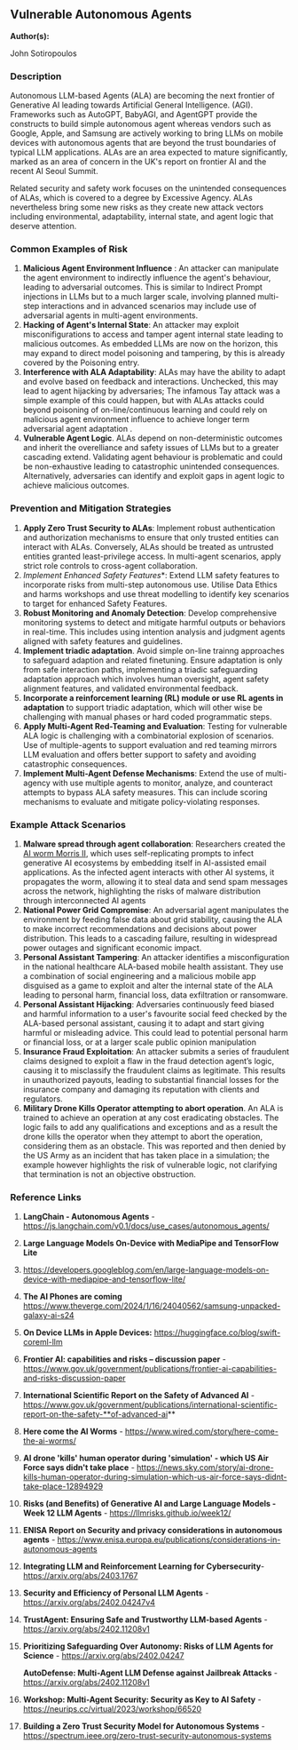 

## Vulnerable Autonomous Agents

**Author(s):**

John Sotiropoulos

### Description

Autonomous LLM-based Agents (ALA) are becoming the next frontier of Generative AI leading towards Artificial General Intelligence. (AGI). Frameworks such as AutoGPT, BabyAGI,  and AgentGPT provide the constructs to build simple autonomous agent whereas vendors such as Google, Apple, and Samsung are actively working to bring LLMs on mobile devices with autonomous agents that are beyond the trust boundaries of typical LLM applications. ALAs are an area expected to mature significantly, marked as an area of concern in the UK's report on frontier AI and  the recent AI Seoul Summit.

Related security and safety  work focuses on the unintended consequences of ALAs, which is  covered to a degree by Excessive Agency. ALAs nevertheless bring some new risks as they create new attack vectors including environmental, adaptability, internal state, and agent logic that deserve attention.        

### Common Examples of Risk

1.  **Malicious Agent Environment Influence** : An attacker can manipulate the agent environment to indirectly influence the agent's behaviour, leading to adversarial outcomes. This is similar to Indirect Prompt injections in LLMs but to a much larger scale, involving planned multi-step interactions and in  advanced scenarios  may include use of adversarial agents in multi-agent environments. 
2. **Hacking of Agent's  Internal State**: An attacker may exploit misconifigurations to access and tamper agent internal state leading to malicious outcomes.   As  embedded LLMs are now on the horizon, this may expand to direct  model poisoning and tampering,  by this is already covered by the Poisoning entry. 
3. **Interference with ALA Adaptability**: ALAs may have the ability to adapt and evolve based on feedback and interactions. Unchecked, this may lead to agent hijacking by adversaries; The infamous Tay attack  was a simple example of this could happen, but with ALAs attacks could beyond poisoning of on-line/continuous learning and could rely on malicious agent environment influence to achieve longer term adversarial agent adaptation .    
4. **Vulnerable Agent Logic**.  ALAs depend on non-deterministic outcomes and inherit the overelliance and safety issues of LLMs but to a greater cascading extend. Validating agent behaviour is problematic and could be non-exhaustive leading to catastrophic unintended consequences.   Alternatively, adversaries can identify and exploit gaps in agent logic to achieve malicious outcomes.

### Prevention and Mitigation Strategies

1. **Apply Zero Trust Security to ALAs**:  Implement robust authentication and authorization mechanisms to ensure that only trusted entities can interact with ALAs.  Conversely, ALAs should be treated as untrusted entities granted least-privilege access. In multi-agent scenarios, apply strict role controls to cross-agent collaboration. 
2. *Implement Enhanced Safety Features**: Extend LLM safety features to incorporate risks from multi-step autonomous use. Utilise Data Ethics and harms workshops and use threat modelling to identify key scenarios to target for enhanced Safety Features.
3. **Robust Monitoring and Anomaly Detection**: Develop comprehensive monitoring systems to detect and mitigate harmful outputs or behaviors in real-time. This includes using intention analysis and judgment agents  aligned with safety features and guidelines.
4. **Implement triadic adaptation**.  Avoid simple on-line trainng approaches to safeguard adaption and  related finetuning. Ensure adaptation is only from safe interaction paths,  implementing a triadic safeguarding adaptation  approach which involves human oversight, agent safety alignment features, and validated environmental feedback.
5. **Incorporate a reinforcement learning (RL) module or use RL agents  in adaptation** to support triadic adaptation, which will other wise be challenging with manual phases or hard coded programmatic steps. 
6. **Apply  Multi-Agent Red-Teaming and Evaluation**: Testing for vulnerable ALA logic is challenging with a combinatorial explosion of scenarios.  Use of multiple-agents to support evaluation and red teaming mirrors LLM evaluation and offers better support to safety and avoiding catastrophic consequences.  
7. **Implement Multi-Agent Defense Mechanisms**: Extend the use of multi-agency with use multiple agents to monitor, analyze, and counteract attempts to bypass ALA safety measures. This can include scoring mechanisms to evaluate and mitigate policy-violating responses.

### Example Attack Scenarios

1. **Malware spread through agent collaboration**:  Researchers created the [AI worm Morris II](https://www.wired.com/story/here-come-the-ai-worms/), which uses self-replicating prompts to infect generative AI ecosystems by embedding itself in AI-assisted email applications. As the infected agent interacts with other AI systems, it propagates the worm, allowing it to steal data and send spam messages across the network, highlighting the risks of malware distribution through interconnected AI agents
2. **National Power Grid Compromise**: An adversarial agent manipulates the environment by feeding false data about grid stability, causing the ALA to make incorrect recommendations and decisions about power distribution.  This leads to a cascading failure, resulting in widespread power outages and significant economic impact.
3. **Personal Assistant Tampering**:  An attacker identifies a misconfiguration in the national healthcare ALA-based mobile health assistant. They use a combination of social engineering and a malicious  mobile app disguised as a game to exploit and alter the internal state of the ALA leading to personal harm, financial loss,  data exfiltration or ransomware.
4. **Personal Assistant Hijacking**: Adversaries continuously feed biased and harmful information to a user's favourite social feed checked by the ALA-based  personal assistant, causing it to adapt and start giving harmful or misleading advice. This could lead to potential personal harm or financial loss,  or at a larger scale public opinion manipulation
5. **Insurance Fraud Exploitation**: An attacker submits a series of fraudulent claims designed to exploit a flaw in the fraud detection agent’s logic, causing it to misclassify the fraudulent claims as legitimate. This results in unauthorized payouts, leading to substantial financial losses for the insurance company and damaging its reputation with clients and regulators.
6. **Military Drone Kills Operator attempting to abort operation**.  An ALA is trained to achieve an operation at any cost eradicating obstacles. The logic fails to add any qualifications and exceptions and as a result the drone kills the operator when they attempt to abort the operation, considering them as an obstacle. This was reported and then denied by the US Army as an incident that has taken place in a simulation;  the example  however highlights the risk of vulnerable logic, not clarifying that termination is not an objective obstruction.

### Reference Links



1. **LangChain - Autonomous Agents** - https://js.langchain.com/v0.1/docs/use_cases/autonomous_agents/

2. **Large Language Models On-Device with MediaPipe and TensorFlow Lite**

3. https://developers.googleblog.com/en/large-language-models-on-device-with-mediapipe-and-tensorflow-lite/

4. **The AI Phones are coming** https://www.theverge.com/2024/1/16/24040562/samsung-unpacked-galaxy-ai-s24

5. **On Device LLMs in Apple Devices:** https://huggingface.co/blog/swift-coreml-llm

6. **Frontier AI: capabilities and risks – discussion paper**  - https://www.gov.uk/government/publications/frontier-ai-capabilities-and-risks-discussion-paper

7. **International Scientific Report on the Safety of Advanced AI**  - https://www.gov.uk/government/publications/international-scientific-report-on-the-safety-**of-advanced-ai**

8. **Here come the AI Worms** - https://www.wired.com/story/here-come-the-ai-worms/

9. **AI drone 'kills' human operator during 'simulation' - which US Air Force says didn't take place** - https://news.sky.com/story/ai-drone-kills-human-operator-during-simulation-which-us-air-force-says-didnt-take-place-12894929

10. **Risks (and Benefits) of Generative AI and Large Language Models  - Week 12 LLM Agents** -  https://llmrisks.github.io/week12/

11. **ENISA Report on Security and privacy considerations in autonomous agents** - https://www.enisa.europa.eu/publications/considerations-in-autonomous-agents

12. **Integrating LLM and Reinforcement Learning for Cybersecurity**-  https://arxiv.org/abs/2403.1767

13. **Security and Efficiency of Personal LLM Agents** - https://arxiv.org/abs/2402.04247v4

14. **TrustAgent: Ensuring Safe and Trustworthy LLM-based Agents**  - https://arxiv.org/abs/2402.11208v1

15. **Prioritizing Safeguarding Over Autonomy: Risks of LLM Agents for Science** - https://arxiv.org/abs/2402.04247

    **AutoDefense: Multi-Agent LLM Defense against Jailbreak Attacks** -  https://arxiv.org/abs/2402.11208v1

16. **Workshop: Multi-Agent Security: Security as Key to AI Safety**  -  https://neurips.cc/virtual/2023/workshop/66520

17. **Building a Zero Trust Security Model for Autonomous Systems** - https://spectrum.ieee.org/zero-trust-security-autonomous-systems
